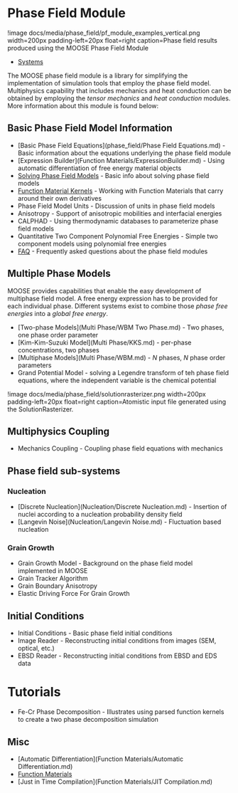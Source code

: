 # Phase Field Module

!image docs/media/phase_field/pf_module_examples_vertical.png width=200px padding-left=20px float=right caption=Phase field results produced using the MOOSE Phase Field Module

* [Systems](phase_field/systems.md)

The MOOSE phase field module is a library for simplifying the implementation of simulation tools that employ the phase field model. Multiphysics capability that includes mechanics and heat conduction can be obtained by employing the _tensor mechanics_ and _heat conduction_ modules. More information about this module is found below:

## Basic Phase Field Model Information
* [Basic Phase Field Equations](phase_field/Phase Field Equations.md) - Basic information about the equations underlying the phase field module
* [Expression Builder](Function Materials/ExpressionBuilder.md) - Using automatic differentiation of free energy material objects
* [Solving Phase Field Models](phase_field/Solving.md) - Basic info about solving phase field models
* [Function Material Kernels](phase_field/FunctionMaterialKernels.md) - Working with Function Materials that carry around their own derivatives
* Phase Field Model Units - Discussion of units in phase field models
* Anisotropy - Support of anisotropic mobilities and interfacial energies
* CALPHAD - Using thermodynamic databases to parameterize phase field models
* Quantitative Two Component Polynomial Free Energies - Simple two component models using polynomial free energies
* [FAQ](phase_field/FAQ.md) - Frequently asked questions about the phase field modules

## Multiple Phase Models
MOOSE provides capabilities that enable the easy development of multiphase field model. A free energy expression has to be provided for each individual phase. Different systems exist to combine those _phase free energies_ into a _global free energy_.

* [Two-phase Models](Multi Phase/WBM Two Phase.md) - Two phases, one phase order parameter
* [Kim-Kim-Suzuki Model](Multi Phase/KKS.md) - per-phase concentrations, two phases
* [Multiphase Models](Multi Phase/WBM.md) - _N_ phases, _N_ phase order parameters
* Grand Potential Model - solving a Legendre transform of teh phase field equations, where the independent variable is the chemical potential

!image docs/media/phase_field/solutionrasterizer.png width=200px padding-left=20px float=right caption=Atomistic input file generated using the SolutionRasterizer.

## Multiphysics Coupling
* Mechanics Coupling - Coupling phase field equations with mechanics

## Phase field sub-systems

### Nucleation
* [Discrete Nucleation](Nucleation/Discrete Nucleation.md) - Insertion of nuclei according to a nucleation probability density field
* [Langevin Noise](Nucleation/Langevin Noise.md) - Fluctuation based nucleation

### Grain Growth
* Grain Growth Model - Background on the phase field model implemented in MOOSE
* Grain Tracker Algorithm
* Grain Boundary Anisotropy
* Elastic Driving Force For Grain Growth

## Initial Conditions
* Initial Conditions - Basic phase field initial conditions
* Image Reader - Reconstructing initial conditions from images (SEM, optical, etc.)
* EBSD Reader - Reconstructing initial conditions from EBSD and EDS data

# Tutorials
* Fe-Cr Phase Decomposition - Illustrates using parsed function kernels to create a two phase decomposition simulation

## Misc
* [Automatic Differentiation](Function Materials/Automatic Differentiation.md)
* [Function Materials](phase_field/FunctionMaterials.md)
* [Just in Time Compilation](Function Materials/JIT Compilation.md)
